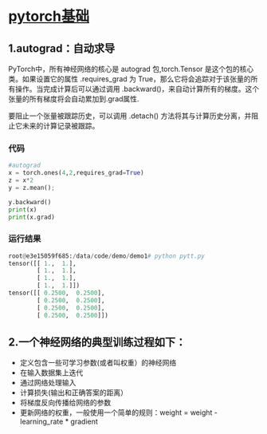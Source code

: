 # [pytorch基础](https://pytorch.apachecn.org/docs/1.2/beginner/blitz/autograd_tutorial.html)
## 1.autograd：自动求导
PyTorch中，所有神经网络的核心是 autograd 包,torch.Tensor 是这个包的核心类。如果设置它的属性 .requires_grad 为 True，那么它将会追踪对于该张量的所有操作。当完成计算后可以通过调用 .backward()，来自动计算所有的梯度。这个张量的所有梯度将会自动累加到.grad属性.

要阻止一个张量被跟踪历史，可以调用 .detach() 方法将其与计算历史分离，并阻止它未来的计算记录被跟踪。

### 代码
```python
#autograd
x = torch.ones(4,2,requires_grad=True)
z = x*2
y = z.mean();

y.backward()
print(x)
print(x.grad)
```
### 运行结果
```python
root@e3e15059f685:/data/code/demo/demo1# python pytt.py
tensor([[ 1.,  1.],
        [ 1.,  1.],
        [ 1.,  1.],
        [ 1.,  1.]])
tensor([[ 0.2500,  0.2500],
        [ 0.2500,  0.2500],
        [ 0.2500,  0.2500],
        [ 0.2500,  0.2500]])
```

## 2.一个神经网络的典型训练过程如下：

* 定义包含一些可学习参数(或者叫权重）的神经网络
* 在输入数据集上迭代
* 通过网络处理输入
* 计算损失(输出和正确答案的距离）
* 将梯度反向传播给网络的参数
* 更新网络的权重，一般使用一个简单的规则：weight = weight - learning_rate * gradient